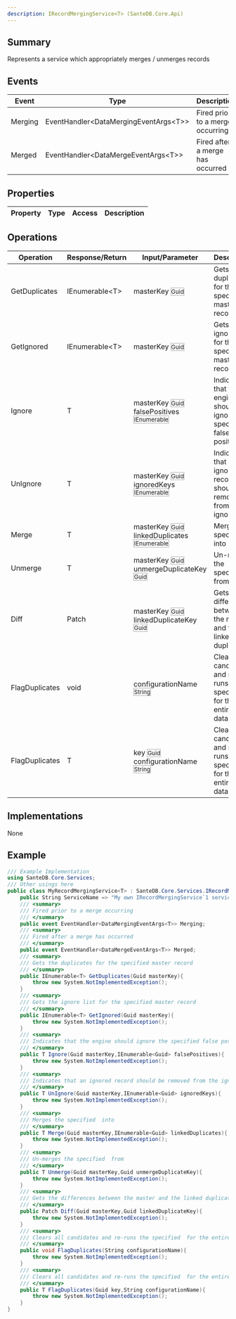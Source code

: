 ```yaml
---
description: IRecordMergingService<T> (SanteDB.Core.Api)
---
```


## Summary
Represents a service which appropriately merges / unmerges records

## Events

|Event|Type|Description|
|-|-|-|
|Merging|EventHandler&lt;DataMergingEventArgs&lt;T>>|Fired prior to a merge occurring|
|Merged|EventHandler&lt;DataMergeEventArgs&lt;T>>|Fired after a merge has occurred|

## Properties

|Property|Type|Access|Description|
|-|-|-|-|

## Operations

|Operation|Response/Return|Input/Parameter|Description|
|-|-|-|-|
|GetDuplicates|IEnumerable&lt;T>|masterKey <small style='border:solid 1px #aaa'>Guid</small>|Gets the duplicates for the specified master record|
|GetIgnored|IEnumerable&lt;T>|masterKey <small style='border:solid 1px #aaa'>Guid</small>|Gets the ignore list for the specified master record|
|Ignore|T|masterKey <small style='border:solid 1px #aaa'>Guid</small><br/>falsePositives <small style='border:solid 1px #aaa'>IEnumerable<Guid></small>|Indicates that the engine should ignore the specified false positives|
|UnIgnore|T|masterKey <small style='border:solid 1px #aaa'>Guid</small><br/>ignoredKeys <small style='border:solid 1px #aaa'>IEnumerable<Guid></small>|Indicates that an ignored record should be removed from the ignore list|
|Merge|T|masterKey <small style='border:solid 1px #aaa'>Guid</small><br/>linkedDuplicates <small style='border:solid 1px #aaa'>IEnumerable<Guid></small>|Merges the specified  into|
|Unmerge|T|masterKey <small style='border:solid 1px #aaa'>Guid</small><br/>unmergeDuplicateKey <small style='border:solid 1px #aaa'>Guid</small>|Un-merges the specified  from|
|Diff|Patch|masterKey <small style='border:solid 1px #aaa'>Guid</small><br/>linkedDuplicateKey <small style='border:solid 1px #aaa'>Guid</small>|Gets the differences between the master and the linked duplicate|
|FlagDuplicates|void|configurationName <small style='border:solid 1px #aaa'>String</small>|Clears all candidates and re-runs the specified  for the entire database|
|FlagDuplicates|T|key <small style='border:solid 1px #aaa'>Guid</small><br/>configurationName <small style='border:solid 1px #aaa'>String</small>|Clears all candidates and re-runs the specified  for the entire database|

## Implementations

None

## Example
```csharp
/// Example Implementation
using SanteDB.Core.Services;
/// Other usings here
public class MyRecordMergingService<T> : SanteDB.Core.Services.IRecordMergingService<T> { 
	public String ServiceName => "My own IRecordMergingService`1 service";
	/// <summary>
	/// Fired prior to a merge occurring
	/// </summary>
	public event EventHandler<DataMergingEventArgs<T>> Merging;
	/// <summary>
	/// Fired after a merge has occurred
	/// </summary>
	public event EventHandler<DataMergeEventArgs<T>> Merged;
	/// <summary>
	/// Gets the duplicates for the specified master record
	/// </summary>
	public IEnumerable<T> GetDuplicates(Guid masterKey){
		throw new System.NotImplementedException();
	}
	/// <summary>
	/// Gets the ignore list for the specified master record
	/// </summary>
	public IEnumerable<T> GetIgnored(Guid masterKey){
		throw new System.NotImplementedException();
	}
	/// <summary>
	/// Indicates that the engine should ignore the specified false positives
	/// </summary>
	public T Ignore(Guid masterKey,IEnumerable<Guid> falsePositives){
		throw new System.NotImplementedException();
	}
	/// <summary>
	/// Indicates that an ignored record should be removed from the ignore list
	/// </summary>
	public T UnIgnore(Guid masterKey,IEnumerable<Guid> ignoredKeys){
		throw new System.NotImplementedException();
	}
	/// <summary>
	/// Merges the specified  into
	/// </summary>
	public T Merge(Guid masterKey,IEnumerable<Guid> linkedDuplicates){
		throw new System.NotImplementedException();
	}
	/// <summary>
	/// Un-merges the specified  from
	/// </summary>
	public T Unmerge(Guid masterKey,Guid unmergeDuplicateKey){
		throw new System.NotImplementedException();
	}
	/// <summary>
	/// Gets the differences between the master and the linked duplicate
	/// </summary>
	public Patch Diff(Guid masterKey,Guid linkedDuplicateKey){
		throw new System.NotImplementedException();
	}
	/// <summary>
	/// Clears all candidates and re-runs the specified  for the entire database
	/// </summary>
	public void FlagDuplicates(String configurationName){
		throw new System.NotImplementedException();
	}
	/// <summary>
	/// Clears all candidates and re-runs the specified  for the entire database
	/// </summary>
	public T FlagDuplicates(Guid key,String configurationName){
		throw new System.NotImplementedException();
	}
}
```
